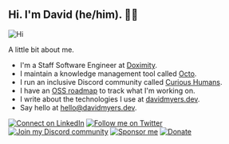 ## Hi. I'm David (he/him). ✌🏻

![Hi](https://img.shields.io/endpoint?url=https%3A%2F%2Fhits.dwyl.com%2Fdavidmyersdev%2Fdavidmyersdev.json%3Fshow=unique&color=lightblue&label=Hi&style=flat-square)

A little bit about me.

- I'm a Staff Software Engineer at [Doximity](https://work.doximity.com).
- I maintain a knowledge management tool called [Octo](https://octo.wiki).
- I run an inclusive Discord community called [Curious Humans](https://voracious.link/chat).
- I have an [OSS roadmap](https://voracious.link/roadmap) to track what I'm working on.
- I write about the technologies I use at [davidmyers.dev](https://davidmyers.dev).
- Say hello at [hello@davidmyers.dev](mailto:hello@davidmyers.dev).

[![Connect on LinkedIn](https://img.shields.io/badge/LinkedIn-0077B5?style=for-the-badge&logo=linkedin&logoColor=white)](https://voracious.link/linkedin)
[![Follow me on Twitter](https://img.shields.io/badge/Twitter-1DA1F2?style=for-the-badge&logo=twitter&logoColor=white)](https://voracious.link/twitter)
[![Join my Discord community](https://img.shields.io/badge/Discord-5865F2?style=for-the-badge&logo=discord&logoColor=white)](https://voracious.link/chat)
[![Sponsor me](https://img.shields.io/badge/sponsor-DB61A2?style=for-the-badge&logo=GitHub-Sponsors&logoColor=white)](https://voracious.link/sponsor)
[![Donate](https://img.shields.io/badge/donate-FF5F5F?style=for-the-badge&logo=ko-fi&logoColor=white)](https://voracious.link/donate)
